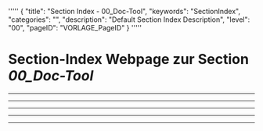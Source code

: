 '''''
{
"title": "Section Index - 00_Doc-Tool",
"keywords": "SectionIndex",
"categories": "",
"description": "Default Section Index Description",
"level": "00",
"pageID": "VORLAGE_PageID"
}
'''''


<h1>Section-Index Webpage zur Section <i>00_Doc-Tool</i></h1>

<hr><hr><hr><hr><hr>